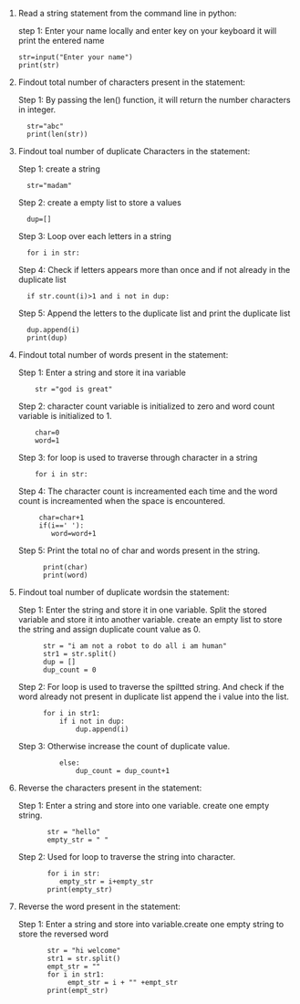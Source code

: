1. Read a string statement from the command line in python:

    step 1: Enter your name locally and enter key on your keyboard it will print the entered name    
       
       str=input("Enter your name")
       print(str)

2. Findout total number of characters present in the statement:

    Step 1: By passing the len() function, it will return the number characters in integer.
         
         str="abc"
         print(len(str))

3. Findout toal number of duplicate Characters in the statement:

    Step 1: create a string

         str="madam"

     Step 2: create a empty list to store a values

         dup=[]

     Step 3: Loop over each letters in a string

         for i in str:

     Step 4: Check if letters appears more than once and if not already in the duplicate list

         if str.count(i)>1 and i not in dup:

     Step 5: Append the letters to the duplicate list and print the duplicate list

         dup.append(i)
         print(dup)
   
4. Findout total number of words present in the statement:

     Step 1: Enter a string and store it ina variable

           str ="god is great"

     Step 2: character count variable is initialized to zero and word count variable is initialized to 1.

           char=0
           word=1

     Step 3: for loop is used to traverse through character in a string

           for i in str:

     Step 4: The character count is increamented each time and the word count is increamented when the space is encountered.

            char=char+1
            if(i==' '):
               word=word+1
       
     Step 5: Print the total no of char and words present in the string.

             print(char)
             print(word)

5. Findout toal number of duplicate wordsin the statement:

     Step 1: Enter the string and store it in one variable. Split the stored variable and store it into another variable.
             create an empty list to store the string and assign duplicate count value as 0.

             str = "i am not a robot to do all i am human"
             str1 = str.split()
             dup = []
             dup_count = 0

     Step 2: For loop is used to traverse the spiltted string. And check if the word already not present in duplicate list append the
             i value into the list.

             for i in str1:
                 if i not in dup:
                     dup.append(i)

     Step 3: Otherwise increase the count of duplicate value.
 
                 else:
                     dup_count = dup_count+1

6. Reverse the characters present in the statement:
   
     Step 1: Enter a string and store into one variable. create one empty string.

              str = "hello"
              empty_str = " "

    Step 2: Used for loop to traverse the string into character. 

              for i in str:
                 empty_str = i+empty_str
              print(empty_str)

7. Reverse the word present in the statement:

    Step 1: Enter a string and store into variable.create one empty string to store the reversed word

              str = "hi welcome"
              str1 = str.split()
              empt_str = ""
              for i in str1:
                   empt_str = i + "" +empt_str
              print(empt_str)
     
   

   
        
      
